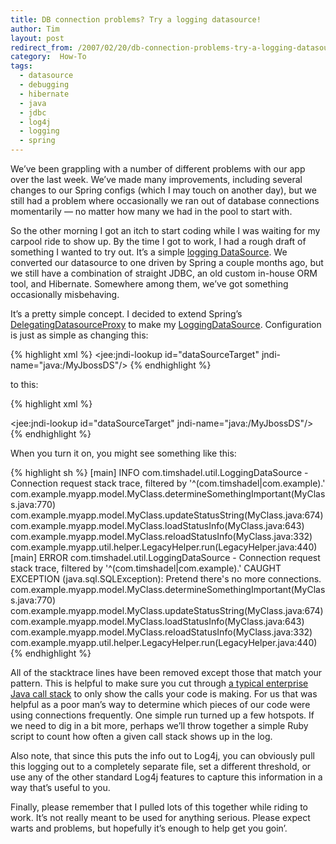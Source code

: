 ```yaml
---
title: DB connection problems? Try a logging datasource!
author: Tim
layout: post
redirect_from: /2007/02/20/db-connection-problems-try-a-logging-datasource/
category:  How-To
tags:
  - datasource
  - debugging
  - hibernate
  - java
  - jdbc
  - log4j
  - logging
  - spring
---
```

We&#8217;ve been grappling with a number of different problems with our app over the last week. We&#8217;ve made many improvements, including several changes to our Spring configs (which I may touch on another day), but we still had a problem where occasionally we ran out of database connections momentarily &#8212; no matter how many we had in the pool to start with.

So the other morning I got an itch to start coding while I was waiting for my carpool ride to show up. By the time I got to work, I had a rough draft of something I wanted to try out. It&#8217;s a simple [logging DataSource][1]. We converted our datasource to one driven by Spring a couple months ago, but we still have a combination of straight JDBC, an old custom in-house ORM tool, and Hibernate. Somewhere among them, we&#8217;ve got something occasionally misbehaving.

It&#8217;s a pretty simple concept. I decided to extend Spring&#8217;s [DelegatingDatasourceProxy][2] to make my [LoggingDataSource][3]. Configuration is just as simple as changing this:

{% highlight xml %}
<jee:jndi-lookup id="dataSourceTarget" jndi-name="java:/MyJbossDS"/>
{% endhighlight %}

to this:

{% highlight xml %}
<bean id="dataSource" class="com.timshadel.util.LoggingDataSource">
    <property name="targetDataSource" ref="dataSourceTarget"/>
    <property name="filterPattern" value="^(com.timshadel|com.example).*"/>
</bean>

<jee:jndi-lookup id="dataSourceTarget" jndi-name="java:/MyJbossDS"/>
{% endhighlight %}

When you turn it on, you might see something like this:

{% highlight sh %}
[main] INFO  com.timshadel.util.LoggingDataSource  - Connection request stack trace, filtered by '^(com.timshadel|com.example).'
        com.example.myapp.model.MyClass.determineSomethingImportant(MyClass.java:770)
        com.example.myapp.model.MyClass.updateStatusString(MyClass.java:674)
        com.example.myapp.model.MyClass.loadStatusInfo(MyClass.java:643)
        com.example.myapp.model.MyClass.reloadStatusInfo(MyClass.java:332)
        com.example.myapp.util.helper.LegacyHelper.run(LegacyHelper.java:440)
[main] ERROR com.timshadel.util.LoggingDataSource  - Connection request stack trace, filtered by '^(com.timshadel|com.example).'
        CAUGHT EXCEPTION (java.sql.SQLException): Pretend there's no more connections.
        com.example.myapp.model.MyClass.determineSomethingImportant(MyClass.java:770)
        com.example.myapp.model.MyClass.updateStatusString(MyClass.java:674)
        com.example.myapp.model.MyClass.loadStatusInfo(MyClass.java:643)
        com.example.myapp.model.MyClass.reloadStatusInfo(MyClass.java:332)
        com.example.myapp.util.helper.LegacyHelper.run(LegacyHelper.java:440)
{% endhighlight %}

All of the stacktrace lines have been removed except those that match your pattern.  This is helpful to make sure you cut through <a href="http://ptrthomas.wordpress.com/2006/06/06/java-call-stack-from-http-upto-jdbc-as-a-picture/">a typical enterprise Java call stack</a> to only show the calls your code is making.  For us that was helpful as a poor man&#8217;s way to determine which pieces of our code were using connections frequently.  One simple run turned up a few hotspots.  If we need to dig in a bit more, perhaps we&#8217;ll throw together a simple Ruby script to count how often a given call stack shows up in the log.

Also note, that since this puts the info out to Log4j, you can obviously pull this logging out to a completely separate file, set a different threshold, or use any of the other standard Log4j features to capture this information in a way that&#8217;s useful to you.

Finally, please remember that I pulled lots of this together while riding to work.  It&#8217;s not really meant to be used for anything serious.  Please expect warts and problems, but hopefully it&#8217;s enough to help get you goin&#8217;.

 [1]: http://timshadel.com/code/small/logging-datastore/
 [2]: http://static.springframework.org/spring/docs/2.0.x/api/index.html?org/springframework/jdbc/datasource/DelegatingDataSource.html
 [3]: http://timshadel.com/code/small/logging-datastore/src/main/java/com/timshadel/util/LoggingDataSource.java

